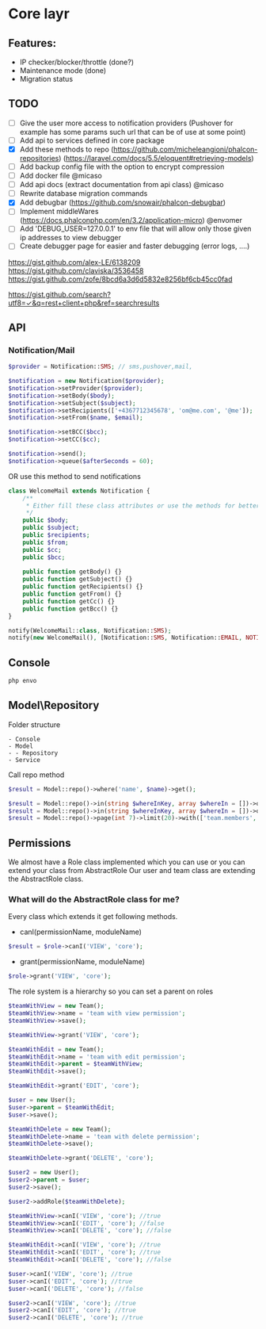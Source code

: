 # Core layr

## Features:
- IP checker/blocker/throttle (done?)
- Maintenance mode (done)
- Migration status

## TODO

- [ ] Give the user more access to notification providers (Pushover for example has some params such url that can be of use at some point)
- [ ] Add api to services defined in core package
- [x] Add these methods to repo (https://github.com/micheleangioni/phalcon-repositories) (https://laravel.com/docs/5.5/eloquent#retrieving-models)
- [ ] Add backup config file with the option to encrypt compression
- [ ] Add docker file @micaso
- [ ] Add api docs (extract documentation from api class) @micaso
- [ ] Rewrite database migration commands
- [x] Add debugbar (https://github.com/snowair/phalcon-debugbar)
- [ ] Implement middleWares (https://docs.phalconphp.com/en/3.2/application-micro) @envomer 
- [ ] Add 'DEBUG_USER=127.0.0.1' to env file that will allow only those given ip addresses to view debugger
- [ ] Create debugger page for easier and faster debugging (error logs, ....)

https://gist.github.com/alex-LE/6138209
https://gist.github.com/claviska/3536458
https://gist.github.com/zofe/8bcd6a3d6d5832e8256bf6cb45cc0fad

https://gist.github.com/search?utf8=✓&q=rest+client+php&ref=searchresults

## API

### Notification/Mail
```php
$provider = Notification::SMS; // sms,pushover,mail,

$notification = new Notification($provider);
$notification->setProvider($provider);
$notification->setBody($body);
$notification->setSubject($subject);
$notification->setRecipients(['+4367712345678', 'om@me.com', '@me']);
$notification->setFrom($name, $email);

$notification->setBCC($bcc);
$notification->setCC($cc);

$notification->send();
$notification->queue($afterSeconds = 60);
```

OR use this method to send notifications

```php
class WelcomeMail extends Notification {
    /**
     * Either fill these class attributes or use the methods for better control
     */
    public $body;
    public $subject;
    public $recipients;
    public $from;
    public $cc;
    public $bcc;
    
    public function getBody() {}
    public function getSubject() {}
    public function getRecipients() {}
    public function getFrom() {}
    public function getCc() {}
    public function getBcc() {}
}
```

```php
notify(WelcomeMail::class, Notification::SMS);
notify(new WelcomeMail(), [Notification::SMS, Notification::EMAIL, NOTIFICATION:SLACK]);
```


## Console
```bash
php envo
```

## Model\Repository

Folder structure
```
- Console
- Model
- - Repository
- Service
```

Call repo method
```php
$result = Model::repo()->where('name', $name)->get();

$result = Model::repo()->in(string $whereInKey, array $whereIn = [])->orderBy(['description' => 'asc', 'name' => 'desc'])->limit(20)->get();
$result = Model::repo()->in(string $whereInKey, array $whereIn = [])->orderBy('name', 'desc')->limit(20)->get();
$result = Model::repo()->page(int 7)->limit(20)->with(['team.members', 'events''])->get();
```

## Permissions
We almost have a Role class implemented which you can use 
or you can extend your class from AbstractRole
Our user and team class are extending the AbstractRole class. 

### What will do the AbstractRole class for me?
Every class which extends it get following methods.

- canI(permissionName, moduleName)
```php
$result = $role->canI('VIEW', 'core');
```
- grant(permissionName, moduleName)

```php
$role->grant('VIEW', 'core');
```

The role system is a hierarchy so you can set a parent on roles
```php
$teamWithView = new Team();
$teamWithView->name = 'team with view permission';
$teamWithView->save();

$teamWithView->grant('VIEW', 'core');

$teamWithEdit = new Team();
$teamWithEdit->name = 'team with edit permission';
$teamWithEdit->parent = $teamWithView;
$teamWithEdit->save();

$teamWithEdit->grant('EDIT', 'core');

$user = new User();
$user->parent = $teamWithEdit;
$user->save();

$teamWithDelete = new Team();
$teamWithDelete->name = 'team with delete permission';
$teamWithDelete->save();

$teamWithDelete->grant('DELETE', 'core');

$user2 = new User();
$user2->parent = $user;
$user2->save();

$user2->addRole($teamWithDelete);

$teamWithView->canI('VIEW', 'core'); //true
$teamWithView->canI('EDIT', 'core'); //false
$teamWithView->canI('DELETE', 'core'); //false

$teamWithEdit->canI('VIEW', 'core'); //true
$teamWithEdit->canI('EDIT', 'core'); //true
$teamWithEdit->canI('DELETE', 'core'); //false

$user->canI('VIEW', 'core'); //true
$user->canI('EDIT', 'core'); //true
$user->canI('DELETE', 'core'); //false

$user2->canI('VIEW', 'core'); //true
$user2->canI('EDIT', 'core'); //true
$user2->canI('DELETE', 'core'); //true
```